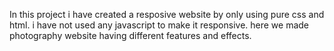 In this project i have created a resposive website by only using pure css and html. i have not used any javascript to make it responsive. here we made photography website having different features and effects.